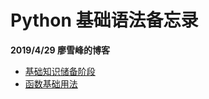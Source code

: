 # Python 基础语法备忘录

__2019/4/29   廖雪峰的博客__
* [基础知识储备阶段](https://github.com/lcePolarBear/Python_Basic_Grammar_Notes/blob/master/收集于廖雪峰博客/基础知识储备阶段.md)
* [函数基础用法](https://github.com/lcePolarBear/Python_Basic_Grammar_Notes/blob/master/收集于廖雪峰博客/函数基础用法.md)